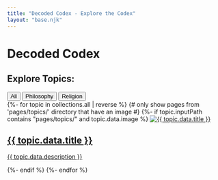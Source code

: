```yaml
---
title: "Decoded Codex - Explore the Codex"
layout: "base.njk"
---
```


# Decoded Codex 

## Explore Topics:

<div id="filter-buttons">
  <button class="filter-btn active" data-filter="all">All</button>
  <button class="filter-btn" data-filter="philosophy">Philosophy</button>
  <button class="filter-btn" data-filter="religion">Religion</button>
  </div>

<div id="topic-grid">
  {%- for topic in collections.all | reverse %}
    {# only show pages from 'pages/topics/' directory that have an image #}
    {%- if topic.inputPath contains "pages/topics/" and topic.data.image %}
      <a href="{{ topic.url }}" class="topic-card" data-tags="{{ topic.data.tags | join | downcase }}">
        <img src="{{ topic.data.image }}" alt="{{ topic.data.title }}">
        <div class="topic-card-content">
          <h2>{{ topic.data.title }}</h2>
          <p>{{ topic.data.description }}</p>
        </div>
      </a>
    {%- endif %}
  {%- endfor %}
</div>
